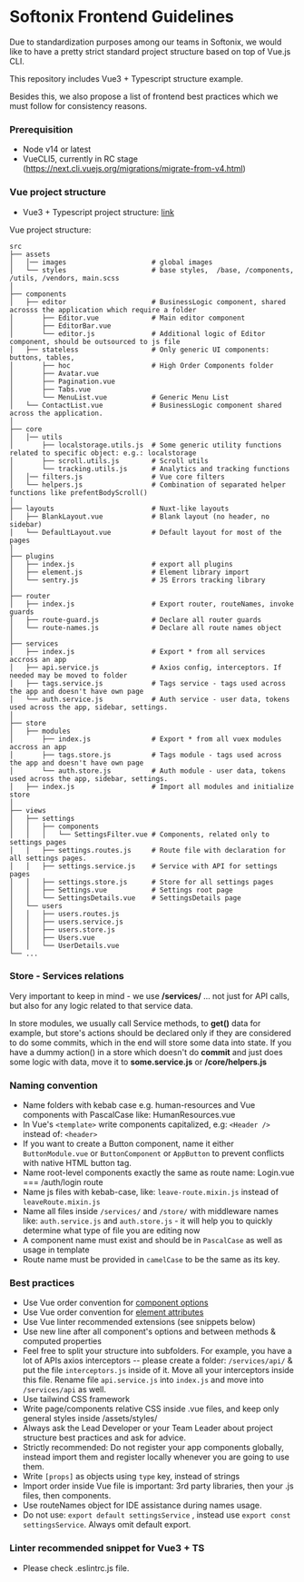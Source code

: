# Softonix Frontend Guidelines
Due to standardization purposes among our teams in Softonix, we would like to have a pretty strict standard project structure based on top of Vue.js CLI.

This repository includes Vue3 + Typescript structure example. 

Besides this, we also propose a list of frontend best practices which we must follow for consistency reasons.

### Prerequisition
- Node v14 or latest
- VueCLI5, currently in RC stage (https://next.cli.vuejs.org/migrations/migrate-from-v4.html)

### Vue project structure
- Vue3 + Typescript project structure: [link](https://github.com/Softonix/frontend-guidelines/tree/main/vue3_ts)

Vue project structure:

    src
    ├── assets
    │   │── images                     # global images 
    │   └── styles                     # base styles,  /base, /components, /utils, /vendors, main.scss
    │ 
    ├── components
    │   ├── editor                     # BusinessLogic component, shared acrosss the application which require a folder
    │       ├── Editor.vue             # Main editor component         
    │       ├── EditorBar.vue    
    │       └── editor.js              # Additional logic of Editor component, should be outsourced to js file
    │   ├── stateless                  # Only generic UI components: buttons, tables, 
    │       ├── hoc                    # High Order Components folder
    │       ├── Avatar.vue
    │       ├── Pagination.vue
    │       ├── Tabs.vue
    │       └── MenuList.vue           # Generic Menu List
    │   └── ContactList.vue            # BusinessLogic component shared across the application.
    │
    ├── core 
    │   │── utils  
    │       ├── localstorage.utils.js  # Some generic utility functions related to specific object: e.g.: localstorage
    │       ├── scroll.utils.js        # Scroll utils 
    │       └── tracking.utils.js      # Analytics and tracking functions
    │   │── filters.js                 # Vue core filters
    │   └── helpers.js                 # Combination of separated helper functions like prefentBodyScroll()
    │  
    ├── layouts                        # Nuxt-like layouts
    │   ├── BlankLayout.vue            # Blank layout (no header, no sidebar)
    │   └── DefaultLayout.vue          # Default layout for most of the pages
    │ 
    ├── plugins                    
    │   ├── index.js                   # export all plugins
    │   ├── element.js                 # Element library import
    │   └── sentry.js                  # JS Errors tracking library
    │ 
    ├── router         
    │   ├── index.js                   # Export router, routeNames, invoke guards
    │   ├── route-guard.js             # Declare all router guards
    │   └── route-names.js             # Declare all route names object
    │ 
    ├── services     
    │   ├── index.js                   # Export * from all services accross an app
    │   ├── api.service.js             # Axios config, interceptors. If needed may be moved to folder
    │   ├── tags.service.js            # Tags service - tags used across the app and doesn't have own page
    │   └── auth.service.js            # Auth service - user data, tokens used across the app, sidebar, settings.
    │ 
    ├── store
    │   ├── modules                        
    │       ├── index.js               # Export * from all vuex modules accross an app
    │       ├── tags.store.js          # Tags module - tags used across the app and doesn't have own page
    │       └── auth.store.js          # Auth module - user data, tokens used across the app, sidebar, settings.
    │   ├── index.js                   # Import all modules and initialize store
    │ 
    ├── views
    │   ├── settings     
    │   │   ├── components  
    │   │   │   └── SettingsFilter.vue # Components, related only to settings pages        
    │   │   ├── settings.routes.js     # Route file with declaration for all settings pages.
    │   │   ├── settings.service.js    # Service with API for settings pages 
    │   │   ├── settings.store.js      # Store for all settings pages
    │   │   ├── Settings.vue           # Settings root page
    │   │   └── SettingsDetails.vue    # SettingsDetails page
    │   └── users       
    │   │   ├── users.routes.js     
    │   │   ├── users.service.js   
    │   │   ├── users.store.js  
    │   │   ├── Users.vue  
    │   │   └── UserDetails.vue  
    └── ...

### Store - Services relations
Very important to keep in mind - we use **/services/** ... not just for API calls, but also for any logic related to that service data.
 
In store modules, we usually call Service methods, to **get()** data for example, but store's actions should be declared only if they are considered to do some commits, which in the end will store some data into state.
If you have a dummy action() in a store which doesn't do **commit** and just does some logic with data, move it to **some.service.js** or **/core/helpers.js**

### Naming convention

- Name folders with kebab case e.g. human-resources and Vue components with PascalCase like: HumanResources.vue
- In Vue's `<template>` write components capitalized, e.g: `<Header />` instead of: `<header>`
- If you want to create a Button component, name it either `ButtonModule.vue` or `ButtonComponent` or `AppButton` to prevent conflicts with native HTML button tag.
- Name root-level components exactly the same as route name: Login.vue === /auth/login route
- Name js files with kebab-case, like: `leave-route.mixin.js` instead of `leaveRoute.mixin.js`
- Name all files inside `/services/` and `/store/` with middleware names like: `auth.service.js` and `auth.store.js` - it will help you to quickly determine what type of file you are editing now
- A component name must exist and should be in `PascalCase` as well as usage in template
- Route name must be provided in `camelCase` to be the same as its key.

### Best practices

- Use Vue order convention for [component options](https://v3.vuejs.org/style-guide/#component-instance-options-order-recommended)
- Use Vue order convention for [element attributes](https://v3.vuejs.org/style-guide/#element-attribute-order-recommended)
- Use Vue linter recommended extensions (see snippets below)
- Use new line after all component's options and between methods & computed properties
- Feel free to split your structure into subfolders. For example, you have a lot of APIs axios interceptors -- please create a folder: `/services/api/` & put the file `interceptors.js` inside of it. Move all your interceptors inside this file. Rename file `api.service.js` into `index.js` and move into `/services/api` as well.
- Use tailwind CSS framework
- Write page/components relative CSS inside .vue files, and keep only general styles inside /assets/styles/
- Always ask the Lead Developer or your Team Leader about project structure best practices and ask for advice.
- Strictly recommended: Do not register your app components globally, instead import them and register locally whenever you are going to use them.
- Write `[props]` as objects using `type` key, instead of strings
- Import order inside Vue file is important: 3rd party libraries, then your .js files, then components.
- Use routeNames object for IDE assistance during names usage.
- Do not use: `export default settingsService` , instead use `export const settingsService`. Always omit default export.

### Linter recommended snippet for Vue3 + TS
- Please check .eslintrc.js file.
